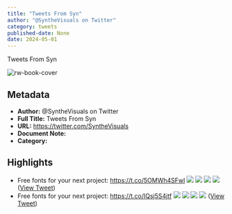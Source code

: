 ```yaml
---
title: "Tweets From Syn"
author: "@SyntheVisuals on Twitter"
category: tweets
published-date: None
date: 2024-05-01
---
```

Tweets From Syn

![rw-book-cover](https://pbs.twimg.com/profile_images/1608750519820128258/xpBzTbIm.jpg)

## Metadata
- **Author:** @SyntheVisuals on Twitter
- **Full Title:** Tweets From Syn
- **URL:** https://twitter.com/SyntheVisuals
- **Document Note:** 
- **Category:**

## Highlights
- Free fonts for your next project: https://t.co/5OMWh4SFwl
  ![](https://pbs.twimg.com/media/F9dDdJ9bkAApfsZ.jpg)
  ![](https://pbs.twimg.com/media/F9dDdKBbAAAEzY9.jpg)
  ![](https://pbs.twimg.com/media/F9dDdKEb0AAS8LM.jpg)
  ![](https://pbs.twimg.com/media/F9dDdKHbgAA6qsX.jpg) ([View Tweet](https://twitter.com/SyntheVisuals/status/1717915960567640422))
- Free fonts for your next project: https://t.co/IQsj5S4jtf
  ![](https://pbs.twimg.com/media/F9sBi3ObcAAdvf9.jpg)
  ![](https://pbs.twimg.com/media/F9sBi3QaAAA2l7o.jpg)
  ![](https://pbs.twimg.com/media/F9sBi3Qb0AA9PJ6.jpg)
  ![](https://pbs.twimg.com/media/F9sBi3Pa0AAqB09.jpg) ([View Tweet](https://twitter.com/SyntheVisuals/status/1718969387322101889))
